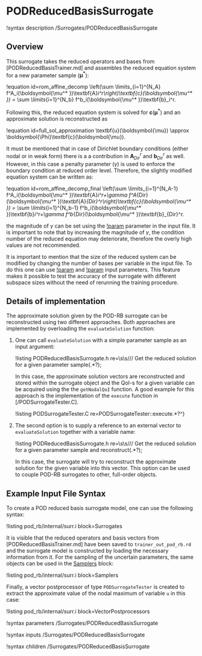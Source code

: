 # PODReducedBasisSurrogate

!syntax description /Surrogates/PODReducedBasisSurrogate

## Overview

This surrogate takes the reduced operators and bases from [PODReducedBasisTrainer.md]
and assembles the reduced equation system for a new parameter sample ($\boldsymbol{\mu^* }$):

!equation id=rom_affine_decomp
\left(\sum \limits_{i=1}^{N_A} f^A_i(\boldsymbol{\mu^* })\textbf{A}_i^r\right)\textbf{c}(\boldsymbol{\mu^* }) =
\sum \limits_{i=1}^{N_b} f^b_i(\boldsymbol{\mu^* })\textbf{b}_i^r.

Following this, the reduced equation system is solved for $\textbf{c}(\boldsymbol{\mu^* })$ and
an approximate solution is reconstructed as

!equation id=full_sol_approximation
\textbf{u}(\boldsymbol{\mu})
\approx
\boldsymbol{\Phi}\textbf{c}(\boldsymbol{\mu}).

It must be mentioned that in case of Dirichlet boundary conditions (either nodal or in weak form)
there is a a contribution in $\textbf{A}_{Dir}^r$ and $\textbf{b}_{Dir}^r$ as well.
However, in this case a penalty parameter ($\gamma$) is used to enforce the boundary condition at
reduced order level. Therefore, the slightly modified equation system can be written as:

!equation id=rom_affine_decomp_final
\left(\sum \limits_{i=1}^{N_A-1} f^A_i(\boldsymbol{\mu^* })\textbf{A}_i^r+\gamma f^A_{Dir}(\boldsymbol{\mu^* })\textbf{A}_{Dir}^r\right)\textbf{c}(\boldsymbol{\mu^* }) =
\sum \limits_{i=1}^{N_b-1} f^b_i(\boldsymbol{\mu^* })\textbf{b}_i^r+\gamma f^b_{Dir}(\boldsymbol{\mu^* })\textbf{b}_{Dir}^r.

the magnitude of $\gamma$ can be set using the [!param](/Surrogates/PODReducedBasisSurrogate/penalty) parameter in the input file. It is important
to note that by increasing the magnitude of $\gamma$, the condition number of the reduced equation
may deteriorate, therefore the overly high values are not recommended.

It is important to mention that the size of the reduced system can be modified by
changing the number of bases per variable in the input file. To do this one can
use [!param](/Surrogates/PODReducedBasisSurrogate/change_rank) and [!param](/Surrogates/PODReducedBasisSurrogate/new_ranks) input parameters. This feature makes it possible
to test the accuracy of the surrogate with different subspace sizes without the
need of rerunning the training procedure.

## Details of implementation

The approximate solution given by the POD-RB surrogate can be reconstructed using two different
approaches. Both approaches are implemented by overloading the `evaluateSolution` function:

1. One can call `evaluateSolution` with a simple parameter sample as an input argument:

   !listing PODReducedBasisSurrogate.h re=\s\s/// Get the reduced solution for a given parameter sample(.*?);

   In this case, the approximate solution vectors are reconstructed and stored within the surrogate object and
   the QoI-s for a given variable can be acquired using the the `getNodalQoI` function.
   A good example for this approach is the implementation of the `execute` function in [/PODSurrogateTester.C].

   !listing PODSurrogateTester.C re=PODSurrogateTester::execute.*?^}

2. The second option is to supply a reference to an external vector to `evaluateSolution`
   together with a variable name:

   !listing PODReducedBasisSurrogate.h re=\s\s/// Get the reduced solution for a given parameter sample and reconstruct(.*?);

   In this case, the surrogate will try to reconstruct the approximate solution for the given variable into
   this vector. This option can be used to couple POD-RB surrogates to other, full-order
   objects.

## Example Input File Syntax

To create a POD reduced basis surrogate model, one can use the following syntax:

!listing pod_rb/internal/surr.i block=Surrogates

It is visible that the reduced operators and basis vectors from [PODReducedBasisTrainer.md]
have been saved to `trainer_out_pod_rb.rd` and the surrogate model is constructed by
loading the necessary information from it. For the sampling
of the uncertain parameters, the same objects can be used in the [Samplers](framework:Samplers/index.md) block:

!listing pod_rb/internal/surr.i block=Samplers

Finally, a vector postprocessor of type `PODSurrogateTester` is created to extract
the approximate value of the nodal maximum of variable `u` in this case:

!listing pod_rb/internal/surr.i block=VectorPostprocessors



!syntax parameters /Surrogates/PODReducedBasisSurrogate

!syntax inputs /Surrogates/PODReducedBasisSurrogate

!syntax children /Surrogates/PODReducedBasisSurrogate
